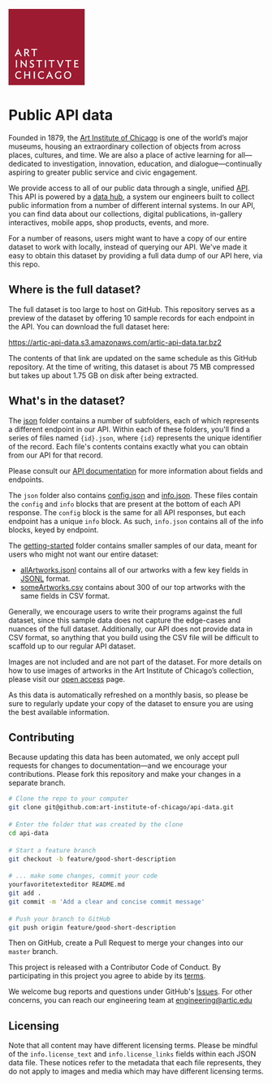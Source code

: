 ![Art Institute of Chicago](https://raw.githubusercontent.com/Art-Institute-of-Chicago/template/main/aic-logo.gif)

# Public API data

Founded in 1879, the [Art Institute of Chicago](https://www.artic.edu) is one of the world’s major museums, housing an extraordinary collection of objects from across places, cultures, and time. We are also a place of active learning for all—dedicated to investigation, innovation, education, and dialogue—continually aspiring to greater public service and civic engagement.

We provide access to all of our public data through a single, unified [API](https://api.artic.edu/docs). This API is powered by a [data hub](https://github.com/art-institute-of-chicago/data-aggregator), a system our engineers built to collect public information from a number of different internal systems. In our API, you can find data about our collections, digital publications, in-gallery interactives, mobile apps, shop products, events, and more.

For a number of reasons, users might want to have a copy of our entire dataset to work with locally, instead of querying our API. We've made it easy to obtain this dataset by providing a full data dump of our API here, via this repo.


## Where is the full dataset?

The full dataset is too large to host on GitHub. This repository serves as a preview of the dataset by offering 10 sample records for each endpoint in the API. You can download the full dataset here:

https://artic-api-data.s3.amazonaws.com/artic-api-data.tar.bz2

The contents of that link are updated on the same schedule as this GitHub repository. At the time of writing, this dataset is about 75 MB compressed but takes up about 1.75 GB on disk after being extracted.


## What's in the dataset?

The [json](json) folder contains a number of subfolders, each of which represents a different endpoint in our API. Within each of these folders, you'll find a series of files named `{id}.json`, where `{id}` represents the unique identifier of the record. Each file's contents contains exactly what you can obtain from our API for that record.

Please consult our [API documentation](https://api.artic.edu/docs) for more information about fields and endpoints.

The `json` folder also contains [config.json](json/config.json) and [info.json](json/info.json). These files contain the `config` and `info` blocks that are present at the bottom of each API response. The `config` block is the same for all API responses, but each endpoint has a unique `info` block. As such, `info.json` contains all of the info blocks, keyed by endpoint.

The [getting-started](getting-started) folder contains smaller samples of our data, meant for users who might not want our entire dataset:

 * [allArtworks.jsonl](getting-started/allArtworks.jsonl) contains all of our artworks with a few key fields in [JSONL](http://jsonlines.org/) format.
 * [someArtworks.csv](getting-started/someArtworks.csv) contains about 300 of our top artworks with the same fields in CSV format.

Generally, we encourage users to write their programs against the full dataset, since this sample data does not capture the edge-cases and nuances of the full dataset. Additionally, our API does not provide data in CSV format, so anything that you build using the CSV file will be difficult to scaffold up to our regular API dataset.

Images are not included and are not part of the dataset. For more details on how to use images of artworks in the Art Institute of Chicago’s collection, please visit our [open access](https://www.artic.edu/open-access) page.

As this data is automatically refreshed on a monthly basis, so please be sure to regularly update your copy of the dataset to ensure you are using the best available information.


## Contributing

Because updating this data has been automated, we only accept pull requests for changes to documentation—and we encourage your contributions. Please fork this repository and make your changes in a separate branch.

```bash
# Clone the repo to your computer
git clone git@github.com:art-institute-of-chicago/api-data.git

# Enter the folder that was created by the clone
cd api-data

# Start a feature branch
git checkout -b feature/good-short-description

# ... make some changes, commit your code
yourfavoritetexteditor README.md
git add .
git commit -m 'Add a clear and concise commit message'

# Push your branch to GitHub
git push origin feature/good-short-description
```

Then on GitHub, create a Pull Request to merge your changes into our `master` branch.

This project is released with a Contributor Code of Conduct. By participating in this project you agree to abide by its [terms](CODE_OF_CONDUCT.md).

We welcome bug reports and questions under GitHub's [Issues](issues). For other concerns, you can reach our engineering team at [engineering@artic.edu](mailto:engineering@artic.edu)


## Licensing

Note that all content may have different licensing terms. Please be mindful of the `info.license_text` and `info.license_links` fields within each JSON data file. These notices refer to the metadata that each file represents, they do not apply to images and media which may have different licensing terms.
